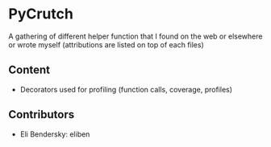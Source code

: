 PyCrutch
========

A gathering of different helper function that I found on the web or elsewhere 
or wrote myself (attributions are listed on top of each files)

Content
-------

*   Decorators used for profiling (function calls, coverage, profiles)

Contributors
------------

*   Eli Bendersky: eliben